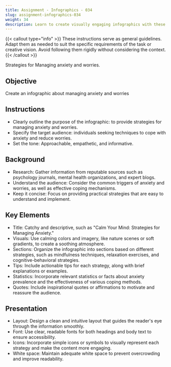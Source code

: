 ```yaml
---
title: Assignment - Infographics - 034
slug: assignment-infographics-034
weight: 34
description: Learn to create visually engaging infographics with these practical ICT assignments designed to enhance creativity, critical thinking, and digital communication skills. Perfect for mastering infographic tools and presenting complex ideas effectively.
---
```


{{< callout type="info" >}}
These instructions serve as general guidelines. Adapt them as needed to suit the specific requirements of the task or creative vision. Avoid following them rigidly without considering the context.
{{< /callout >}}


Strategies for Managing anxiety and worries.

## Objective

Create an infographic about managing anxiety and worries

## Instructions

- Clearly outline the purpose of the infographic: to provide strategies for managing anxiety and worries.
- Specify the target audience: individuals seeking techniques to cope with anxiety and reduce worries.
- Set the tone: Approachable, empathetic, and informative.

## Background

- Research: Gather information from reputable sources such as psychology journals, mental health organizations, and expert blogs.
- Understand the audience: Consider the common triggers of anxiety and worries, as well as effective coping mechanisms.
- Keep it concise: Focus on providing practical strategies that are easy to understand and implement.

## Key Elements

- Title: Catchy and descriptive, such as "Calm Your Mind: Strategies for Managing Anxiety."
- Visuals: Use calming colors and imagery, like nature scenes or soft gradients, to create a soothing atmosphere.
- Sections: Organize the infographic into sections based on different strategies, such as mindfulness techniques, relaxation exercises, and cognitive-behavioral strategies.
- Tips: Include actionable tips for each strategy, along with brief explanations or examples.
- Statistics: Incorporate relevant statistics or facts about anxiety prevalence and the effectiveness of various coping methods.
- Quotes: Include inspirational quotes or affirmations to motivate and reassure the audience.

## Presentation

- Layout: Design a clean and intuitive layout that guides the reader's eye through the information smoothly.
- Font: Use clear, readable fonts for both headings and body text to ensure accessibility.
- Icons: Incorporate simple icons or symbols to visually represent each strategy and make the content more engaging.
- White space: Maintain adequate white space to prevent overcrowding and improve readability.

